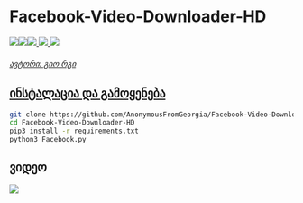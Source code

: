 # Facebook-Video-Downloader-HD

<p align="left"><a href="https://youtube.com/AnonymousFromGeorgia"><img src="https://i.ibb.co/F48y2tp/rsz-pngitem-5213730.png"><a href="https://anonymousfg.rivyt.com"><img src="https://i.ibb.co/8BH4f6S/Logo.png"><a href="https://facebook.com/anonimaluri"><img src="http://i.imgur.com/P3YfQoD.png">
  <a href="https://twitter.com/anonimaluri"><img src="http://i.imgur.com/tXSoThF.png">
    <a href="https://github.com/AnonymousFromGeorgia"><img src="http://i.imgur.com/0o48UoR.png"></p>
<h6>ავტორი: გიო რგი</h6>

## ინსტალაცია და გამოყენება

```bash
git clone https://github.com/AnonymousFromGeorgia/Facebook-Video-Downloader-HD.git
cd Facebook-Video-Downloader-HD
pip3 install -r requirements.txt
python3 Facebook.py
```

<h2>ვიდეო</h2>
<a href="https://www.youtube.com/watch?v=vSUavmZf8gE"><img src="https://i.ibb.co/vBng0hb/foto-no-exif.png" style="max-width:100%;"></a>
